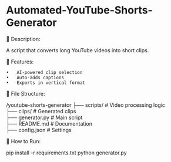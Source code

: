# Automated-YouTube-Shorts-Generator

📌 Description:

A script that converts long YouTube videos into short clips.

📜 Features:

	•	AI-powered clip selection
	•	Auto-adds captions
	•	Exports in vertical format

📂 File Structure:

/youtube-shorts-generator
 ├── scripts/       # Video processing logic  
 ├── clips/        # Generated clips  
 ├── generator.py   # Main script  
 ├── README.md      # Documentation  
 ├── config.json    # Settings  

🚀 How to Run:

pip install -r requirements.txt
python generator.py




